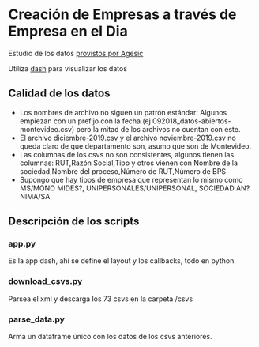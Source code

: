 # Creación de Empresas a través de Empresa en el Dia 

Estudio de los datos [provistos por Agesic](https://catalogodatos.gub.uy/dataset/agesic-creacion-de-empresas-a-traves-de-empresa-en-el-dia)

Utiliza [dash](https://plotly.com/dash/) para visualizar los datos

## Calidad de los datos

* Los nombres de archivo no siguen un patrón estándar: Algunos empiezan con un prefijo con la fecha (ej 092018_datos-abiertos-montevideo.csv) pero la mitad de los archivos no cuentan con este.
* El archivo diciembre-2019.csv y el archivo noviembre-2019.csv no queda claro de que departamento son, asumo que son de Montevideo.
* Las columnas de los csvs no son consistentes, algunos tienen las columnas: RUT,Razón Social,Tipo y otros vienen con Nombre de la sociedad,Nombre del proceso,Número de RUT,Número de BPS 
* Supongo que hay tipos de empresa que representan lo mismo como MS/MONO MIDES?, UNIPERSONALES/UNIPERSONAL, SOCIEDAD AN?NIMA/SA

## Descripción de los scripts


### app.py

Es la app dash, ahi se define el layout y los callbacks, todo en python.

### download_csvs.py

Parsea el xml y descarga los 73 csvs en la carpeta /csvs

### parse_data.py

Arma un dataframe único con los datos de los csvs anteriores.


